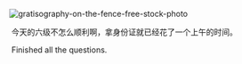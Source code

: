 

![gratisography-on-the-fence-free-stock-photo](https://cdn.jsdelivr.net/gh/dlagez/img@master/gratisography-on-the-fence-free-stock-photo.jpg)



​	今天的六级不怎么顺利啊，拿身份证就已经花了一个上午的时间。

​	Finished all the questions.

​	